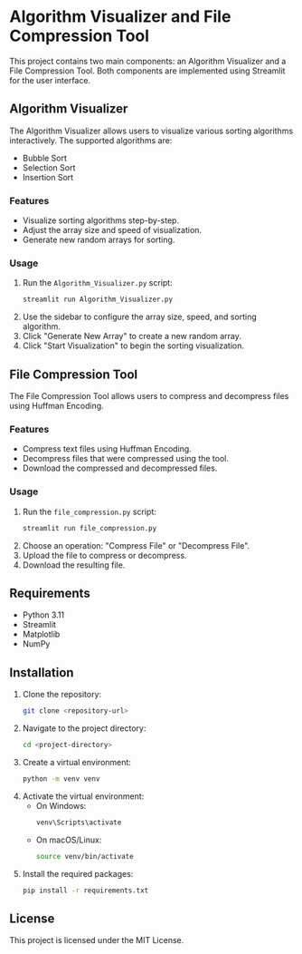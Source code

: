 # Algorithm Visualizer and File Compression Tool

This project contains two main components: an Algorithm Visualizer and a File Compression Tool. Both components are implemented using Streamlit for the user interface.

## Algorithm Visualizer

The Algorithm Visualizer allows users to visualize various sorting algorithms interactively. The supported algorithms are:
- Bubble Sort
- Selection Sort
- Insertion Sort

### Features
- Visualize sorting algorithms step-by-step.
- Adjust the array size and speed of visualization.
- Generate new random arrays for sorting.

### Usage
1. Run the `Algorithm_Visualizer.py` script:
    ```sh
    streamlit run Algorithm_Visualizer.py
    ```
2. Use the sidebar to configure the array size, speed, and sorting algorithm.
3. Click "Generate New Array" to create a new random array.
4. Click "Start Visualization" to begin the sorting visualization.

## File Compression Tool

The File Compression Tool allows users to compress and decompress files using Huffman Encoding.

### Features
- Compress text files using Huffman Encoding.
- Decompress files that were compressed using the tool.
- Download the compressed and decompressed files.

### Usage
1. Run the `file_compression.py` script:
    ```sh
    streamlit run file_compression.py
    ```
2. Choose an operation: "Compress File" or "Decompress File".
3. Upload the file to compress or decompress.
4. Download the resulting file.

## Requirements

- Python 3.11
- Streamlit
- Matplotlib
- NumPy

## Installation

1. Clone the repository:
    ```sh
    git clone <repository-url>
    ```
2. Navigate to the project directory:
    ```sh
    cd <project-directory>
    ```
3. Create a virtual environment:
    ```sh
    python -m venv venv
    ```
4. Activate the virtual environment:
    - On Windows:
        ```sh
        venv\Scripts\activate
        ```
    - On macOS/Linux:
        ```sh
        source venv/bin/activate
        ```
5. Install the required packages:
    ```sh
    pip install -r requirements.txt
    ```

## License

This project is licensed under the MIT License.
